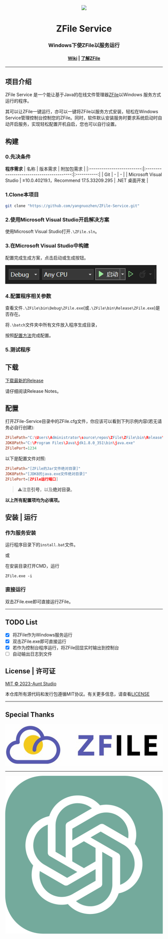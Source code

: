 
<div align="center"><image width="500em" src="src/Title.png" /></div>
<h1 align="center">ZFile Service</h1>
<h3 align="center">Windows下使ZFile以服务运行</h3>
<h4 align="center"> <a href=https://github.com/yangnuozhen/ZFile-Service/wiki>Wiki</a> | 
<a href=https://www.zfile.vip/>了解ZFile</a>


</h3>

---

## 项目介绍

ZFile Service 是一个能让基于Java的在线文件管理器[ZFile](https://www.zfile.vip/)以Windows 服务方式运行的程序。

其可以让ZFile一键运行，亦可以一键将ZFile以服务方式安装，轻松在Windows Service管理控制台控制您的ZFile。同时，软件默认安装服务时要求系统启动时自动开启服务，实现轻松配置开机自启，您也可以自行设置。

## 构建

### 0.先决条件

**程序需求**
| 名称                       | 版本需求                                    | 附加包需求     |
|:--------------------------:|:-----------------------------------------:|:-----------:|
| Git                      | -                                   | -         |
|  Microsoft Visual Studio | ≥10.0.40219.1，Recommend 17.5.33209.295  | .NET 桌面开发 |



### 1.Clone本项目

```bash
git clone "https://github.com/yangnuozhen/ZFile-Service.git"
```

### 2.使用Microsoft Visual Studio开启解决方案

使用Microsoft Visual Studio打开`.\ZFile.sln`。

### 3.在Microsoft Visual Studio中构建

配置完成生成方案，点击启动或生成按钮。

![Start](/src/run.png)

### 4.配置程序相关参数

查看文件`.\ZFile\bin\Debug\ZFile.exe`(或`.\ZFile\bin\Release\ZFile.exe`)是否存在。

将`.\batch`文件夹中所有文件放入程序生成目录，

按照[配置方法](#配置)完成配置。

### 5.测试程序



## 下载

[下载最新的Release](https://github.com/yangnuozhen/ZFile-Service/releases)

请仔细阅读Release Notes。

## 配置

打开ZFile-Service目录中的ZFile.cfg文件，你应该可以看到下列示例内容(若无请务必自行创建):

```conf
ZFilePath="C:\Users\Administrator\source\repos\ZFile\ZFile\bin\Release\zfile-release.jar"
JDK8Path="C:\Program Files\Java\jdk1.8.0_351\bin\java.exe"
ZFilePort=1234
```

以下是配置文件对照:
```conf
ZFilePath="[ZFile的Jar文件绝对目录]"
JDK8Path="[JDK8的java.exe文件绝对目录]"
ZFilePort=[ZFile运行端口]
```
>⚠注意**引号**，以及**绝对目录**。

**以上所有配置项均为必填项。**

## 安装 | 运行

### 作为服务安装

运行程序目录下的`install.bat`文件。

或

在安装目录打开CMD，运行

```shell
ZFile.exe -i
```

### 直接运行

双击ZFile.exe即可直接运行ZFile。

---

## TODO List

- [x] 将ZFile作为Windows服务运行
- [x] 双击ZFile.exe即可直接运行
- [x] 若作为控制台程序运行，将ZFile回显实时输出到控制台
- [ ] 自动输出日志到文件

## License | 许可证

[MIT © 2023-Aunt Studio](https://github.com/yangnuozhen/ZFile-Service/blob/master/LICENSE)

本仓库所有源代码和发行包遵循MIT协议。有关更多信息，请查看[LICENSE](https://github.com/yangnuozhen/ZFile-Service/blob/master/LICENSE)

---

## Special Thanks
[![ZFile](src/zfile-horizontal.abd5aec9.jpg)](https://www.zfile.vip/)

---

[![ChatGPT](src/ChatGPT_logo.png)](https://chat.openai.com/)
